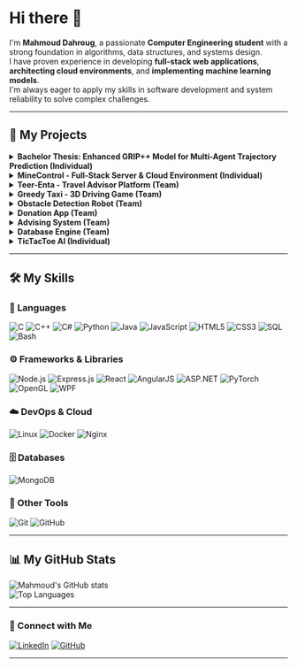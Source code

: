 # Hi there 👋

I'm **Mahmoud Dahroug**, a passionate **Computer Engineering student** with a strong foundation in algorithms, data structures, and systems design.  
I have proven experience in developing **full-stack web applications**, **architecting cloud environments**, and **implementing machine learning models**.  
I'm always eager to apply my skills in software development and system reliability to solve complex challenges.

---
## 🚀 My Projects

<details>
<summary><b>Bachelor Thesis: Enhanced GRIP++ Model for Multi-Agent Trajectory Prediction (Individual)</b></summary>

**Description:** Enhanced the GRIP++ model for multi-agent trajectory prediction using PyTorch.  
**Features:**
- Integrated type embeddings and tested multiple fusion strategies (late, mid, early fusion)  
- Optimized graph structures (circular/elliptical)  
- Automated metric tracking (ADE, FDE, WSADE, WSFDE) across epochs  

**Tech Stack:** Python, PyTorch, GNNs, TCNs, Git  
**GitHub:** [Add your link here]
</details>
<details>
<summary><b>MineControl - Full-Stack Server & Cloud Environment (Individual)</b></summary>

**Description:** Architected and deployed a multi-functional home server on Ubuntu Linux, hosting services like Samba, Jellyfin, and VPNs.  
**Features:**
- Containerized the entire stack (Node.js backend, Nginx proxy, game server) using Docker and Docker Compose for one-command deployment  
- Implemented a secure REST API with JWT and bcrypt for authentication  
- Hardened the web front with an Nginx reverse proxy, enabling HTTPS via Let's Encrypt and achieving an A+ on SSL Labs  

**Tech Stack:** Linux, Docker, Docker Compose, Nginx, SSL, Networking, Node.js, Express, JWT, Bash  
**GitHub:** [Add your link here]
</details>

<details>
<summary><b>Teer-Enta - Travel Advisor Platform (Team)</b></summary>

**Description:** Built a travel advisor platform using the MERN stack.  
**Features:**
- Integrated third-party APIs for live data and recommendation logic  
- Developed interactive maps, user reviews, and a responsive UI  
- Optimized backend queries and database performance  

**Tech Stack:** React, Node.js, Express, MongoDB, REST APIs  
**GitHub:** [Add your link here]
</details>

<details>
<summary><b>Greedy Taxi - 3D Driving Game (Team)</b></summary>

**Description:** Developed a 3D driving game using C++ and OpenGL, applying OOP principles for game architecture.  
**Features:**
- Built a custom physics engine with real-time acceleration and collision handling  
- Used AABB for broad-phase and OBB for narrow-phase collision detection  
- Implemented a dynamic collision response system  

**Tech Stack:** C++, OpenGL, OOP, AABB/OBB, Frame-based Simulation  
**GitHub:** [Add your link here]
</details>

<details>
<summary><b>Obstacle Detection Robot (Team)</b></summary>

**Description:** Designed a robot capable of color detection and autonomous navigation.  
**Features:** Used embedded C with the Pico SDK, Wi-Fi communication, and OpenCV for image processing.  

**Tech Stack:** Embedded C, Pico W, OpenCV, Wi-Fi, Linux  
**GitHub:** [Add your link here]
</details>

<details>
<summary><b>Donation App (Team)</b></summary>

**Description:** Developed a non-monetary donation web app connecting donors to NGOs.  
**Features:** Focused on clean UI/UX and real-time interactions.  

**Tech Stack:** Angular, TypeScript, HTML/CSS, Bootstrap  
**GitHub:** [Add your link here]
</details>

<details>
<summary><b>Advising System (Team)</b></summary>

**Description:** Built a student advising portal with backend logic and frontend integration.  
**Features:** Implemented secure login, course selection, and advising workflows.  

**Tech Stack:** ASP.NET (C#), HTML, CSS, SQL Server  
**GitHub:** [Add your link here]
</details>

<details>
<summary><b>Database Engine (Team)</b></summary>

**Description:** Implemented a lightweight SQL engine in Java, supporting CRUD operations and B+ Tree indexing.  
**Features:** Included a custom SQL parser using ANTLR.  

**Tech Stack:** Java, B+ Trees, SQL, ANTLR  
**GitHub:** [Add your link here]
</details>

<details>
<summary><b>TicTacToe AI (Individual)</b></summary>

**Description:** Developed a Tic Tac Toe desktop game with two modes (AI and multiplayer) using WPF and C#.  
**Features:** Implemented game AI using the Minimax algorithm.  

**Tech Stack:** C#, WPF, Game AI, Minimax  
**GitHub:** [Add your link here]
</details>

---

## 🛠️ My Skills

### 🧠 Languages
![C](https://img.shields.io/badge/C-00599C?style=for-the-badge&logo=c&logoColor=white)
![C++](https://img.shields.io/badge/C%2B%2B-00599C?style=for-the-badge&logo=c%2B%2B&logoColor=white)
![C#](https://img.shields.io/badge/C%23-239120?style=for-the-badge&logo=c-sharp&logoColor=white)
![Python](https://img.shields.io/badge/Python-3776AB?style=for-the-badge&logo=python&logoColor=white)
![Java](https://img.shields.io/badge/Java-ED8B00?style=for-the-badge&logo=java&logoColor=white)
![JavaScript](https://img.shields.io/badge/JavaScript-F7DF1E?style=for-the-badge&logo=javascript&logoColor=black)
![HTML5](https://img.shields.io/badge/HTML5-E34F26?style=for-the-badge&logo=html5&logoColor=white)
![CSS3](https://img.shields.io/badge/CSS3-1572B6?style=for-the-badge&logo=css3&logoColor=white)
![SQL](https://img.shields.io/badge/SQL-025E8C?style=for-the-badge&logo=postgresql&logoColor=white)
![Bash](https://img.shields.io/badge/Bash-4EAA25?style=for-the-badge&logo=gnubash&logoColor=white)

### ⚙️ Frameworks & Libraries
![Node.js](https://img.shields.io/badge/Node.js-339933?style=for-the-badge&logo=node.js&logoColor=white)
![Express.js](https://img.shields.io/badge/Express.js-000000?style=for-the-badge&logo=express&logoColor=white)
![React](https://img.shields.io/badge/React-20232A?style=for-the-badge&logo=react&logoColor=61DAFB)
![AngularJS](https://img.shields.io/badge/AngularJS-E23237?style=for-the-badge&logo=angularjs&logoColor=white)
![ASP.NET](https://img.shields.io/badge/ASP.NET-5C2D91?style=for-the-badge&logo=.net&logoColor=white)
![PyTorch](https://img.shields.io/badge/PyTorch-EE4C2C?style=for-the-badge&logo=pytorch&logoColor=white)
![OpenGL](https://img.shields.io/badge/OpenGL-5586A4?style=for-the-badge&logo=opengl&logoColor=white)
![WPF](https://img.shields.io/badge/WPF-5C2D91?style=for-the-badge&logo=.net&logoColor=white)

### ☁️ DevOps & Cloud
![Linux](https://img.shields.io/badge/Linux-FCC624?style=for-the-badge&logo=linux&logoColor=black)
![Docker](https://img.shields.io/badge/Docker-2496ED?style=for-the-badge&logo=docker&logoColor=white)
![Nginx](https://img.shields.io/badge/Nginx-009639?style=for-the-badge&logo=nginx&logoColor=white)

### 🗄️ Databases
![MongoDB](https://img.shields.io/badge/MongoDB-47A248?style=for-the-badge&logo=mongodb&logoColor=white)

### 🧰 Other Tools
![Git](https://img.shields.io/badge/Git-F05032?style=for-the-badge&logo=git&logoColor=white)
![GitHub](https://img.shields.io/badge/GitHub-181717?style=for-the-badge&logo=github&logoColor=white)

---

## 📊 My GitHub Stats

![Mahmoud's GitHub stats](https://github-readme-stats.vercel.app/api?username=mahmoudahroug&show_icons=true&theme=radical)  
![Top Languages](https://github-readme-stats.vercel.app/api/top-langs/?username=mahmoudahroug&layout=compact&theme=radical)

---

### 🤝 Connect with Me

[![LinkedIn](https://img.shields.io/badge/LinkedIn-0A66C2?style=for-the-badge&logo=linkedin&logoColor=white)](https://linkedin.com/in/mahmoudahroug)
[![GitHub](https://img.shields.io/badge/GitHub-181717?style=for-the-badge&logo=github&logoColor=white)](https://github.com/mahmoudahroug)

---

<!--
**mahmoudahroug/mahmoudahroug** is a ✨ special ✨ repository because its `README.md` (this file) appears on your GitHub profile.
-->
